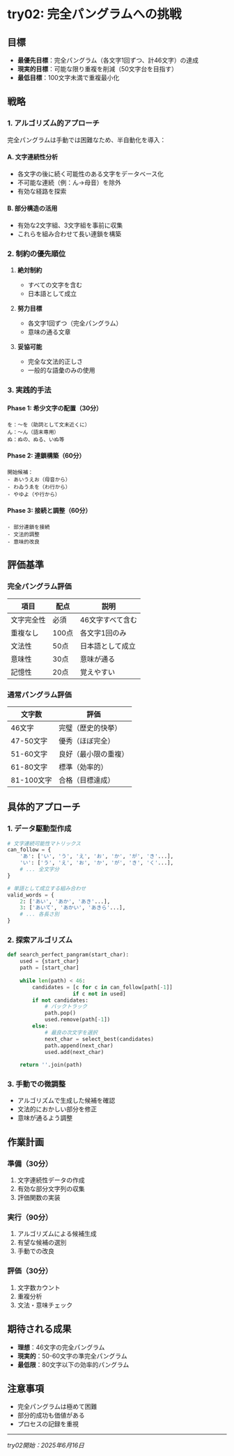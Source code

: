 # try02: 完全パングラムへの挑戦

## 目標
- **最優先目標**：完全パングラム（各文字1回ずつ、計46文字）の達成
- **現実的目標**：可能な限り重複を削減（50文字台を目指す）
- **最低目標**：100文字未満で重複最小化

## 戦略

### 1. アルゴリズム的アプローチ
完全パングラムは手動では困難なため、半自動化を導入：

#### A. 文字連続性分析
- 各文字の後に続く可能性のある文字をデータベース化
- 不可能な連続（例：ん→母音）を除外
- 有効な経路を探索

#### B. 部分構造の活用
- 有効な2文字組、3文字組を事前に収集
- これらを組み合わせて長い連鎖を構築

### 2. 制約の優先順位
1. **絶対制約**
   - すべての文字を含む
   - 日本語として成立

2. **努力目標**
   - 各文字1回ずつ（完全パングラム）
   - 意味の通る文章

3. **妥協可能**
   - 完全な文法的正しさ
   - 一般的な語彙のみの使用

### 3. 実践的手法

#### Phase 1: 希少文字の配置（30分）
```
を：〜を（助詞として文末近くに）
ん：〜ん（語末専用）
ぬ：ぬの、ぬる、いぬ等
```

#### Phase 2: 連鎖構築（60分）
```
開始候補：
- あいうえお（母音から）
- わゐうゑを（わ行から）
- やゆよ（や行から）
```

#### Phase 3: 接続と調整（60分）
```
- 部分連鎖を接続
- 文法的調整
- 意味的改良
```

## 評価基準

### 完全パングラム評価
| 項目 | 配点 | 説明 |
|------|------|------|
| 文字完全性 | 必須 | 46文字すべて含む |
| 重複なし | 100点 | 各文字1回のみ |
| 文法性 | 50点 | 日本語として成立 |
| 意味性 | 30点 | 意味が通る |
| 記憶性 | 20点 | 覚えやすい |

### 通常パングラム評価
| 文字数 | 評価 |
|--------|------|
| 46文字 | 完璧（歴史的快挙） |
| 47-50文字 | 優秀（ほぼ完全） |
| 51-60文字 | 良好（最小限の重複） |
| 61-80文字 | 標準（効率的） |
| 81-100文字 | 合格（目標達成） |

## 具体的アプローチ

### 1. データ駆動型作成
```python
# 文字連続可能性マトリックス
can_follow = {
    'あ': ['い', 'う', 'え', 'お', 'か', 'が', 'き'...],
    'い': ['う', 'え', 'お', 'か', 'が', 'き', 'く'...],
    # ... 全文字分
}

# 単語として成立する組み合わせ
valid_words = {
    2: ['あい', 'あか', 'あき'...],
    3: ['あいて', 'あかい', 'あきら'...],
    # ... 各長さ別
}
```

### 2. 探索アルゴリズム
```python
def search_perfect_pangram(start_char):
    used = {start_char}
    path = [start_char]
    
    while len(path) < 46:
        candidates = [c for c in can_follow[path[-1]] 
                     if c not in used]
        if not candidates:
            # バックトラック
            path.pop()
            used.remove(path[-1])
        else:
            # 最良の次文字を選択
            next_char = select_best(candidates)
            path.append(next_char)
            used.add(next_char)
    
    return ''.join(path)
```

### 3. 手動での微調整
- アルゴリズムで生成した候補を確認
- 文法的におかしい部分を修正
- 意味が通るよう調整

## 作業計画

### 準備（30分）
1. 文字連続性データの作成
2. 有効な部分文字列の収集
3. 評価関数の実装

### 実行（90分）
1. アルゴリズムによる候補生成
2. 有望な候補の選別
3. 手動での改良

### 評価（30分）
1. 文字数カウント
2. 重複分析
3. 文法・意味チェック

## 期待される成果
- **理想**：46文字の完全パングラム
- **現実的**：50-60文字の準完全パングラム
- **最低限**：80文字以下の効率的パングラム

## 注意事項
- 完全パングラムは極めて困難
- 部分的成功も価値がある
- プロセスの記録を重視

---
*try02開始：2025年6月16日*